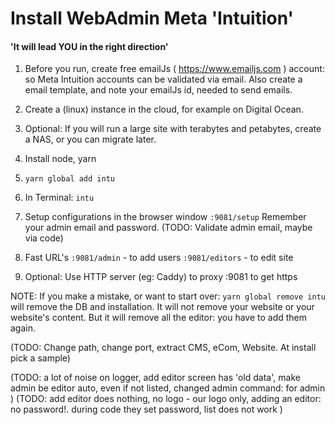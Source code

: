 
# Install WebAdmin Meta 'Intuition'

#### 'It will lead YOU in the right direction'

1. Before you run, create free emailJs ( https://www.emailjs.com ) account: so Meta Intuition accounts can be validated via email.
Also create a email template, and note your emailJs id, needed to send emails.

2. Create a (linux) instance in the cloud, for example on Digital Ocean. 

2. Optional: If you will run a large site with terabytes and petabytes, create a NAS, or you can migrate later.

3. Install node, yarn

4. `yarn global add intu`

5. In Terminal: `intu`

6. Setup configurations in the browser window `:9081/setup`
Remember your admin email and password. (TODO: Validate admin email, maybe via code)

7. Fast URL's
   `:9081/admin` - to add users
   `:9081/editors` - to edit site

8. Optional: Use HTTP server (eg: Caddy) to proxy :9081 to get https

NOTE: If you make a mistake, or want to start over: `yarn global remove intu` will remove the DB and installation. It will not remove your website or your 
website's content. But it will remove all the editor: you have to add them again.


(TODO: Change path, change port, extract CMS, eCom, Website. At install pick a sample)

(TODO: a lot of noise on logger, add editor screen has 'old data', make admin be editor auto, even if not listed, changed admin command: for admin )
(TODO: add editor does nothing, no logo - our logo only, adding an editor: no password!. during code they set password, list does not work )
